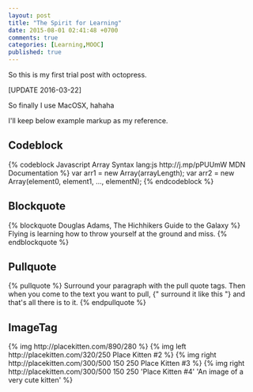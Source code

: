 ```yaml
---
layout: post
title: "The Spirit for Learning"
date: 2015-08-01 02:41:48 +0700
comments: true
categories: [Learning,MOOC]
published: true
---
```

So this is my first trial post with octopress.

[UPDATE 2016-03-22]

So finally I use MacOSX, hahaha

<!-- more -->

I'll keep below  example markup as my reference.

<h2>Codeblock</h2>
{% codeblock Javascript Array Syntax lang:js http://j.mp/pPUUmW MDN Documentation %}
var arr1 = new Array(arrayLength);
var arr2 = new Array(element0, element1, ..., elementN);
{% endcodeblock %}
<h2>Blockquote</h2>
{% blockquote Douglas Adams, The Hichhikers Guide to the Galaxy %}
Flying is learning how to throw yourself at the ground and miss.
{% endblockquote %}

<h2>Pullquote</h2>
{% pullquote %}
Surround your paragraph with the pull quote tags. Then when you come to
the text you want to pull, {" surround it like this "} and that's all there is to it.
{% endpullquote %}

<h2>ImageTag</h2>
{% img http://placekitten.com/890/280 %}
{% img left http://placekitten.com/320/250 Place Kitten #2 %}
{% img right http://placekitten.com/300/500 150 250 Place Kitten #3 %}
{% img right http://placekitten.com/300/500 150 250 'Place Kitten #4' 'An image of a very cute kitten' %}
